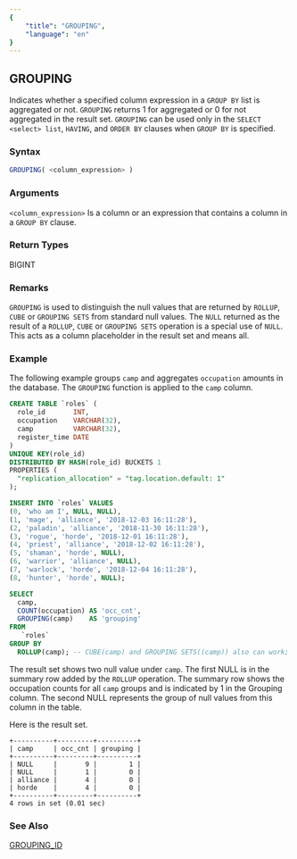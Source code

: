 ```yaml
---
{
    "title": "GROUPING",
    "language": "en"
}
---
```


<!-- 
Licensed to the Apache Software Foundation (ASF) under one
or more contributor license agreements.  See the NOTICE file
distributed with this work for additional information
regarding copyright ownership.  The ASF licenses this file
to you under the Apache License, Version 2.0 (the
"License"); you may not use this file except in compliance
with the License.  You may obtain a copy of the License at

  http://www.apache.org/licenses/LICENSE-2.0

Unless required by applicable law or agreed to in writing,
software distributed under the License is distributed on an
"AS IS" BASIS, WITHOUT WARRANTIES OR CONDITIONS OF ANY
KIND, either express or implied.  See the License for the
specific language governing permissions and limitations
under the License.
-->

## GROUPING

Indicates whether a specified column expression in a `GROUP BY` list is aggregated or not. `GROUPING` returns 1 for aggregated or 0 for not aggregated in the result set. `GROUPING` can be used only in the `SELECT <select> list`, `HAVING`, and `ORDER BY` clauses when `GROUP BY` is specified.

### Syntax

```sql
GROUPING( <column_expression> )
```

### Arguments

`<column_expression>`
Is a column or an expression that contains a column in a `GROUP BY` clause.

### Return Types

BIGINT

### Remarks

`GROUPING` is used to distinguish the null values that are returned by `ROLLUP`, `CUBE` or `GROUPING SETS` from standard null values. The `NULL` returned as the result of a `ROLLUP`, `CUBE` or `GROUPING SETS` operation is a special use of `NULL`. This acts as a column placeholder in the result set and means all.

### Example

The following example groups `camp` and aggregates `occupation` amounts in the database. The `GROUPING` function is applied to the `camp` column.

```sql
CREATE TABLE `roles` (
  role_id       INT,
  occupation    VARCHAR(32),
  camp          VARCHAR(32),
  register_time DATE
)
UNIQUE KEY(role_id)
DISTRIBUTED BY HASH(role_id) BUCKETS 1
PROPERTIES (
  "replication_allocation" = "tag.location.default: 1"
);

INSERT INTO `roles` VALUES
(0, 'who am I', NULL, NULL),
(1, 'mage', 'alliance', '2018-12-03 16:11:28'),
(2, 'paladin', 'alliance', '2018-11-30 16:11:28'),
(3, 'rogue', 'horde', '2018-12-01 16:11:28'),
(4, 'priest', 'alliance', '2018-12-02 16:11:28'),
(5, 'shaman', 'horde', NULL),
(6, 'warrior', 'alliance', NULL),
(7, 'warlock', 'horde', '2018-12-04 16:11:28'),
(8, 'hunter', 'horde', NULL);

SELECT 
  camp, 
  COUNT(occupation) AS 'occ_cnt',
  GROUPING(camp)    AS 'grouping'
FROM
   `roles`
GROUP BY
  ROLLUP(camp); -- CUBE(camp) and GROUPING SETS((camp)) also can work;
```

The result set shows two null value under `camp`. The first NULL is in the summary row added by the `ROLLUP` operation. The summary row shows the occupation counts for all `camp` groups and is indicated by 1 in the Grouping column. The second NULL represents the group of null values from this column in the table.

Here is the result set.

```log
+----------+---------+----------+
| camp     | occ_cnt | grouping |
+----------+---------+----------+
| NULL     |       9 |        1 |
| NULL     |       1 |        0 |
| alliance |       4 |        0 |
| horde    |       4 |        0 |
+----------+---------+----------+
4 rows in set (0.01 sec)
```

### See Also

[GROUPING_ID](./grouping_id.md)
